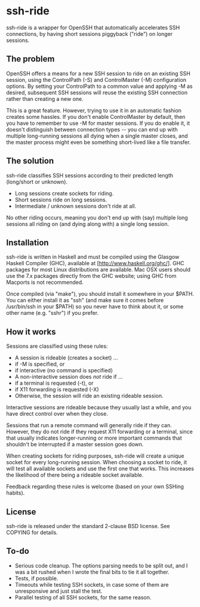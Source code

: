 ssh-ride
========

ssh-ride is a wrapper for OpenSSH that automatically accelerates SSH connections, by having short sessions piggyback ("ride") on longer sessions.

The problem
-----------

OpenSSH offers a means for a new SSH session to ride on an existing SSH session, using the ControlPath (-S) and ControlMaster (-M) configuration options.  By setting your ControlPath to a common value and applying -M as desired, subsequent SSH sessions will reuse the existing SSH connection rather than creating a new one.

This is a great feature.  However, trying to use it in an automatic fashion creates some hassles.  If you don't enable ControlMaster by default, then you have to remember to use -M for master sessions.  If you do enable it, it doesn't distinguish between connection types -- you can end up with multiple long-running sessions all dying when a single master closes, and the master process might even be something short-lived like a file transfer.

The solution
------------

ssh-ride classifies SSH sessions according to their predicted length (long/short or unknown).

 * Long sessions create sockets for riding.
 * Short sessions ride on long sessions.
 * Intermediate / unknown sessions don't ride at all.

No other riding occurs, meaning you don't end up with (say) multiple long sessions all riding on (and dying along with) a single long session.

Installation
------------

ssh-ride is written in Haskell and must be compiled using the Glasgow Haskell Compiler (GHC), available at [http://www.haskell.org/ghc/].  GHC packages for most Linux distributions are available.  Mac OSX users should use the 7.x packages directly from the GHC website; using GHC from Macports is not recommended.

Once compiled (via "make"), you should install it somewhere in your $PATH.  You can either install it as "ssh" (and make sure it comes before /usr/bin/ssh in your $PATH) so you never have to think about it, or some other name (e.g. "sshr") if you prefer.

How it works
------------

Sessions are classified using these rules:

 * A session is rideable (creates a socket) ...
  * if -M is specified, or
  * if interactive (no command is specified)
 * A non-interactive session does *not* ride if ...
  * if a terminal is requested (-t), or
  * if X11 forwarding is requested (-X)
 * Otherwise, the session will ride an existing rideable session.

Interactive sessions are rideable because they usually last a while, and you have direct control over when they close.

Sessions that run a remote command will generally ride if they can.  However, they do not ride if they request X11 forwarding or a terminal, since that usually indicates longer-running or more important commands that shouldn't be interrupted if a master session goes down.

When creating sockets for riding purposes, ssh-ride will create a unique socket for every long-running session.  When choosing a socket to ride, it will test all available sockets and use the first one that works.  This increases the likelihood of there being a rideable socket available.

Feedback regarding these rules is welcome (based on your own SSHing habits).

License
-------

ssh-ride is released under the standard 2-clause BSD license.  See COPYING for details.

To-do
-----

 * Serious code cleanup.  The options parsing needs to be split out, and I was a bit rushed when I wrote the final bits to tie it all together.
 * Tests, if possible.
 * Timeouts while testing SSH sockets, in case some of them are unresponsive and just stall the test.
 * Parallel testing of all SSH sockets, for the same reason.
